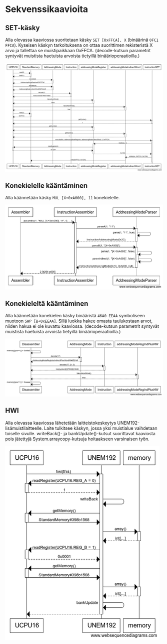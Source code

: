 
# Sekvenssikaavioita

## SET-käsky

Alla olevassa kaaviossa suoritetaan käsky `SET [0xFFCA], X` (binäärinä `0FC1 FFCA`). Kyseisen käskyn tarkoituksena on ottaa suorittimen rekisteristä X arvo ja tallettaa se muistipaikkaan 0xFFCA.
(decode-kutsun parametrit syntyvät muistista haetuista arvoista tietyillä binäärioperaatioilla.)

![Kaavio set.png](sekvenssikaaviot/set.png)

## Konekielelle kääntäminen

Alla käännetään käsky `MUL [X+0xA000], 11` konekielelle. 

![Kaavio asm.png](sekvenssikaaviot/asm.png)

## Konekieleltä kääntäminen

Alla käännetään konekielen käsky binääristä `46A0 EEAA` symboliseen muotoon `SWP [B+0xEEAA]`. Sillä luokka hakee omasta taulukostaan arvot, niiden hakua ei ole kuvattu kaaviossa.
(decode-kutsun parametrit syntyvät muistista haetuista arvoista tietyillä binäärioperaatioilla.)

![Kaavio disasm.png](sekvenssikaaviot/disasm.png)

## HWI

Alla olevassa kaaviossa lähetetään laitteistokeskeytys UNEM192-lisämuistilaitteelle. Laite tulkitsee käskyn, jossa
yksi muistialue vaihdetaan toiselle sivulle. writeBack()- ja bankUpdate()-kutsut suorittavat kaaviosta pois
jätettyjä System.arraycopy-kutsuja hoitaakseen varsinaisen työn.

![Kaavio hwi.png](sekvenssikaaviot/hwi.png)

